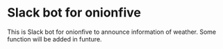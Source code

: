 # Slack bot for onionfive
This is Slack bot for onionfive to announce information of weather.
Some function will be added in funture.

